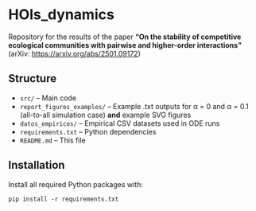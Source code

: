 # HOIs_dynamics

Repository for the results of the paper **“On the stability of competitive ecological communities with pairwise and higher-order interactions”** (arXiv: https://arxiv.org/abs/2501.09172)

## Structure

- `src/`                         – Main code  
- `report_figures_examples/`     – Example .txt outputs for α = 0 and α = 0.1 (all-to-all simulation case) **and** example SVG figures  
- `datos_empiricos/`             – Empirical CSV datasets used in ODE runs   
- `requirements.txt`             – Python dependencies  
- `README.md`                    – This file  

## Installation

Install all required Python packages with:

    pip install -r requirements.txt
